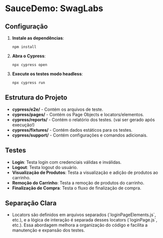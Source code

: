 # SauceDemo: SwagLabs

## Configuração

1. **Instale as dependências**:
   ```console
   npm install
   ```

2. **Abra o Cypress**:
   ```console
   npx cypress open
   ```

3. **Execute os testes modo headless**:
   ```console
   npx cypress run
   ```

## Estrutura do Projeto

- **cypress/e2e/** - Contém os arquivos de teste.
- **cypress/pages/** - Contém os Page Objects e locators/elementos.
- **cypress/reports/** - Contém o relatório dos testes. (vai ser gerado após execução!)
- **cypress/fixtures/** - Contém dados estáticos para os testes.
- **cypress/support/** - Contém configurações e comandos adicionais.

## Testes

- **Login**: Testa login com credenciais válidas e inválidas.
- **Logout**: Testa logout do usuário.
- **Visualização de Produtos**: Testa a visualização e adição de produtos ao carrinho.
- **Remoção do Carrinho**: Testa a remoção de produtos do carrinho.
- **Finalização de Compra**: Testa o fluxo de finalização de compra.

## Separação Clara
   - Locators são definidos em arquivos separados (\`loginPageElements.js\`, etc.), e a lógica de interação é separada desses locators (\`loginPage.js\`, etc.). Essa abordagem melhora a organização do código e facilita a manutenção e expansão dos testes.
